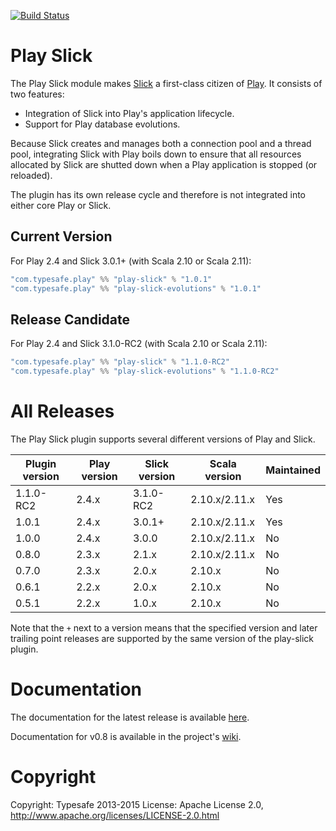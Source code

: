 [![Build Status](https://travis-ci.org/playframework/play-slick.png?branch=master)](https://travis-ci.org/playframework/play-slick)

# Play Slick

The Play Slick module makes [Slick] a first-class citizen of [Play]. It consists of two features:

  - Integration of Slick into Play's application lifecycle.
  - Support for Play database evolutions.

Because Slick creates and manages both a connection pool and a thread pool, integrating Slick with Play boils down to ensure that all resources allocated by Slick are shutted down when a Play application is stopped (or reloaded).

[Play]: https://www.playframework.com
[Slick]: http://slick.typesafe.com

The plugin has its own release cycle and therefore is not integrated into either core Play or Slick.

## Current Version

For Play 2.4 and Slick 3.0.1+ (with Scala 2.10 or Scala 2.11):

```scala
"com.typesafe.play" %% "play-slick" % "1.0.1"
"com.typesafe.play" %% "play-slick-evolutions" % "1.0.1"
```

## Release Candidate

For Play 2.4 and Slick 3.1.0-RC2 (with Scala 2.10 or Scala 2.11):

```scala
"com.typesafe.play" %% "play-slick" % "1.1.0-RC2"
"com.typesafe.play" %% "play-slick-evolutions" % "1.1.0-RC2"
```

# All Releases

The Play Slick plugin supports several different versions of Play and Slick.

| Plugin version         | Play version       | Slick version       | Scala version | Maintained |
|------------------------|--------------------|---------------------|---------------|------------|
| 1.1.0-RC2              | 2.4.x              | 3.1.0-RC2           | 2.10.x/2.11.x |     Yes    |
| 1.0.1                  | 2.4.x              | 3.0.1+              | 2.10.x/2.11.x |     Yes    |
| 1.0.0                  | 2.4.x              | 3.0.0               | 2.10.x/2.11.x |     No     |
| 0.8.0                  | 2.3.x              | 2.1.x               | 2.10.x/2.11.x |     No     |
| 0.7.0                  | 2.3.x              | 2.0.x               | 2.10.x        |     No     |
| 0.6.1                  | 2.2.x              | 2.0.x               | 2.10.x        |     No     |
| 0.5.1                  | 2.2.x              | 1.0.x               | 2.10.x        |     No     |

Note that the `+` next to a version means that the specified version and later trailing point releases are supported by 
the same version of the play-slick plugin. 

# Documentation

The documentation for the latest release is available [here](https://www.playframework.com/documentation/2.4.x/PlaySlick).

Documentation for v0.8 is available in the project's [wiki](https://github.com/playframework/play-slick/wiki).

# Copyright

Copyright: Typesafe 2013-2015
License: Apache License 2.0, http://www.apache.org/licenses/LICENSE-2.0.html
